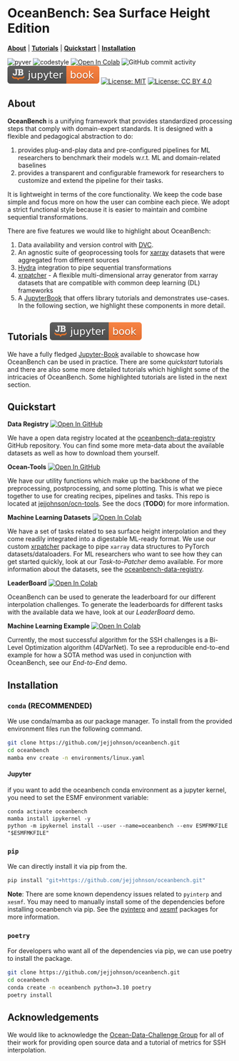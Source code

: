 # OceanBench: Sea Surface Height Edition

[**About**](#about) 
| [**Tutorials**](#tutorials)
| [**Quickstart**](#quickstart)
| [**Installation**](#installation)

![pyver](https://img.shields.io/badge/python-3.9%203.10%203.11_-red)
![codestyle](https://img.shields.io/badge/codestyle-black-black)
[![Open In Colab](https://colab.research.google.com/assets/colab-badge.svg)](https://colab.research.google.com/github/jejjohnson/xrpatcher/blob/main/notebooks/pytorch_integration.ipynb)
![GitHub commit activity](https://img.shields.io/github/commit-activity/m/jejjohnson/oceanbench)
[![JupyterBook][jbook-badge]][jbook-link]
[![License: MIT](https://img.shields.io/badge/License-MIT-yellow.svg)](https://opensource.org/licenses/MIT)
[![License: CC BY 4.0](https://img.shields.io/badge/License-CC_BY_4.0-lightgrey.svg)](https://creativecommons.org/licenses/by/4.0/)


## About<a id="about"></a>

**OceanBench** is a unifying framework that provides standardized processing steps that comply with domain-expert standards. 
It is designed with a flexible and pedagogical abstraction to do:
1. provides plug-and-play data and pre-configured pipelines for ML researchers to benchmark their models w.r.t. ML and domain-related baselines
2. provides a transparent and configurable framework for researchers to customize and extend the pipeline for their tasks.

It is lightweight in terms of the core functionality.
We keep the code base simple and focus more on how the user can combine each piece.
We adopt a strict functional style because it is easier to maintain and combine sequential transformations.


There are five features we would like to highlight about OceanBench:
1. Data availability and version control with [DVC](https://dvc.org/).
2. An agnostic suite of geoprocessing tools for [xarray](https://docs.xarray.dev/en/stable/) datasets that were aggregated from different sources
3. [Hydra](https://github.com/facebookresearch/hydra) integration to pipe sequential transformations
4. [xrpatcher](https://github.com/jejjohnson/xrpatcher/tree/main) - A flexible multi-dimensional array generator from xarray datasets that are compatible with common deep learning (DL) frameworks
5. A [JupyterBook](https://jejjohnson.github.io/oceanbench/content/overview.html) that offers library tutorials and demonstrates use-cases.
In the following section, we highlight these components in more detail.


## Tutorials<a id="tutorials"></a> [![JupyterBook][jbook-badge]][jbook-link]

We have a fully fledged [Jupyter-Book]() available to showcase how OceanBench can be used in practice.
There are some *quickstart* tutorials and there are also some more detailed tutorials which highlight some of the intricacies of OceanBench.
Some highlighted tutorials are listed in the next section.

## Quickstart<a id="quickstart"></a>

**Data Registry** [![Open In GitHub](https://img.shields.io/badge/github-%23121011.svg?style=for-the-badge&logo=github&logoColor=white)](https://github.com/quentinf00/oceanbench-data-registry)

We have a open data registry located at the [oceanbench-data-registry](https://github.com/quentinf00/oceanbench-data-registry) GitHub repository.
You can find some more meta-data about the available datasets as well as how to download them yourself.

**Ocean-Tools** [![Open In GitHub](https://img.shields.io/badge/github-%23121011.svg?style=for-the-badge&logo=github&logoColor=white)](https://github.com/jejjohnson/ocn-tools)

We have our utility functions which make up the backbone of the preprocessing, postprocessing, and some plotting. 
This is what we piece together to use for creating recipes, pipelines and tasks.
This repo is located at [jejjohnson/ocn-tools](https://github.com/jejjohnson/ocn-tools). 
See the docs (**TODO**) for more information.

**Machine Learning Datasets** [![Open In Colab](https://colab.research.google.com/assets/colab-badge.svg)](https://jejjohnson.github.io/oceanbench/content/getting_started/TaskToPatcher.html)

We have a set of tasks related to sea surface height interpolation and they come readily integrated into a digestable ML-ready format.
We use our custom [xrpatcher](https://github.com/jejjohnson/xrpatcher) package to pipe `xarray` data structures to PyTorch datasets/dataloaders.
For ML researchers who want to see how they can get started quickly, look at our *Task-to-Patcher* demo available.
For more information about the datasets, see the [oceanbench-data-registry](https://github.com/quentinf00/oceanbench-data-registry).

**LeaderBoard** [![Open In Colab](https://colab.research.google.com/assets/colab-badge.svg)](https://jejjohnson.github.io/oceanbench/content/getting_started/Leaderboards.html)

OceanBench can be used to generate the leaderboard for our different interpolation challenges.
To generate the leaderboards for different tasks with the available data we have, look at our *LeaderBoard* demo.

**Machine Learning Example** [![Open In Colab](https://colab.research.google.com/assets/colab-badge.svg)](https://jejjohnson.github.io/oceanbench/content/getting_started/ocean_bench_4dvarnet.html)

Currently, the most successful algorithm for the SSH challenges is a Bi-Level Optimization algorithm (4DVarNet). 
To see a reproducible end-to-end example for how a SOTA method was used in conjunction with OceanBench, see our *End-to-End* demo.

## Installation<a id="installation"></a>

### `conda` (RECOMMENDED)

We use conda/mamba as our package manager. To install from the provided environment files
run the following command.

```bash
git clone https://github.com/jejjohnson/oceanbench.git
cd oceanbench
mamba env create -n environments/linux.yaml
```

#### Jupyter 
if you want to add the oceanbench conda environment as a jupyter kernel, you need to set the ESMF environment variable:

```
conda activate oceanbench
mamba install ipykernel -y 
python -m ipykernel install --user --name=oceanbench --env ESMFMKFILE "$ESMFMKFILE"
```

### `pip`

We can directly install it via pip from the.

```bash
pip install "git+https://github.com/jejjohnson/oceanbench.git"
```

**Note**: There are some known dependency issues related to `pyinterp` and `xesmf`. 
You may need to manually install some of the dependencies before installing oceanbench via pip.
See the [pyinterp](https://pangeo-pyinterp.readthedocs.io/en/latest/setup/pip.html) and [xesmf](https://xesmf.readthedocs.io/en/latest/installation.html) packages for more information.

### `poetry`

For developers who want all of the dependencies via pip, we can use poetry to install the package.


```bash
git clone https://github.com/jejjohnson/oceanbench.git
cd oceanbench
conda create -n oceanbench python=3.10 poetry
poetry install
```

## Acknowledgements

We would like to acknowledge the [Ocean-Data-Challenge Group](https://ocean-data-challenges.github.io/) for all of their work for providing open source data and a tutorial of metrics for SSH interpolation.



[jbook-badge]: https://raw.githubusercontent.com/executablebooks/jupyter-book/master/docs/images/badge.svg
[jbook-link]: https://jejjohnson.github.io/oceanbench/content/overview.html
